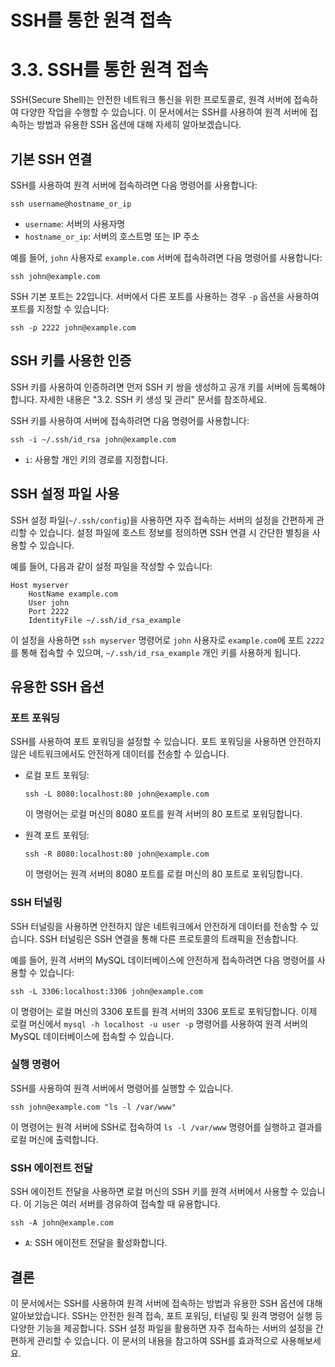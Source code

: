 # SSH를 통한 원격 접속

# 3.3. SSH를 통한 원격 접속

SSH(Secure Shell)는 안전한 네트워크 통신을 위한 프로토콜로, 원격 서버에 접속하여 다양한 작업을 수행할 수 있습니다. 이 문서에서는 SSH를 사용하여 원격 서버에 접속하는 방법과 유용한 SSH 옵션에 대해 자세히 알아보겠습니다.

## 기본 SSH 연결

SSH를 사용하여 원격 서버에 접속하려면 다음 명령어를 사용합니다:

```
ssh username@hostname_or_ip

```

- `username`: 서버의 사용자명
- `hostname_or_ip`: 서버의 호스트명 또는 IP 주소

예를 들어, `john` 사용자로 `example.com` 서버에 접속하려면 다음 명령어를 사용합니다:

```
ssh john@example.com

```

SSH 기본 포트는 22입니다. 서버에서 다른 포트를 사용하는 경우 `-p` 옵션을 사용하여 포트를 지정할 수 있습니다:

```
ssh -p 2222 john@example.com

```

## SSH 키를 사용한 인증

SSH 키를 사용하여 인증하려면 먼저 SSH 키 쌍을 생성하고 공개 키를 서버에 등록해야 합니다. 자세한 내용은 "3.2. SSH 키 생성 및 관리" 문서를 참조하세요.

SSH 키를 사용하여 서버에 접속하려면 다음 명령어를 사용합니다:

```
ssh -i ~/.ssh/id_rsa john@example.com

```

- `i`: 사용할 개인 키의 경로를 지정합니다.

## SSH 설정 파일 사용

SSH 설정 파일(`~/.ssh/config`)을 사용하면 자주 접속하는 서버의 설정을 간편하게 관리할 수 있습니다. 설정 파일에 호스트 정보를 정의하면 SSH 연결 시 간단한 별칭을 사용할 수 있습니다.

예를 들어, 다음과 같이 설정 파일을 작성할 수 있습니다:

```
Host myserver
    HostName example.com
    User john
    Port 2222
    IdentityFile ~/.ssh/id_rsa_example

```

이 설정을 사용하면 `ssh myserver` 명령어로 `john` 사용자로 `example.com`에 포트 `2222`를 통해 접속할 수 있으며, `~/.ssh/id_rsa_example` 개인 키를 사용하게 됩니다.

## 유용한 SSH 옵션

### 포트 포워딩

SSH를 사용하여 포트 포워딩을 설정할 수 있습니다. 포트 포워딩을 사용하면 안전하지 않은 네트워크에서도 안전하게 데이터를 전송할 수 있습니다.

- 로컬 포트 포워딩:
    
    ```
    ssh -L 8080:localhost:80 john@example.com
    
    ```
    
    이 명령어는 로컬 머신의 8080 포트를 원격 서버의 80 포트로 포워딩합니다.
    
- 원격 포트 포워딩:
    
    ```
    ssh -R 8080:localhost:80 john@example.com
    
    ```
    
    이 명령어는 원격 서버의 8080 포트를 로컬 머신의 80 포트로 포워딩합니다.
    

### SSH 터널링

SSH 터널링을 사용하면 안전하지 않은 네트워크에서 안전하게 데이터를 전송할 수 있습니다. SSH 터널링은 SSH 연결을 통해 다른 프로토콜의 트래픽을 전송합니다.

예를 들어, 원격 서버의 MySQL 데이터베이스에 안전하게 접속하려면 다음 명령어를 사용할 수 있습니다:

```
ssh -L 3306:localhost:3306 john@example.com

```

이 명령어는 로컬 머신의 3306 포트를 원격 서버의 3306 포트로 포워딩합니다. 이제 로컬 머신에서 `mysql -h localhost -u user -p` 명령어를 사용하여 원격 서버의 MySQL 데이터베이스에 접속할 수 있습니다.

### 실행 명령어

SSH를 사용하여 원격 서버에서 명령어를 실행할 수 있습니다.

```
ssh john@example.com "ls -l /var/www"

```

이 명령어는 원격 서버에 SSH로 접속하여 `ls -l /var/www` 명령어를 실행하고 결과를 로컬 머신에 출력합니다.

### SSH 에이전트 전달

SSH 에이전트 전달을 사용하면 로컬 머신의 SSH 키를 원격 서버에서 사용할 수 있습니다. 이 기능은 여러 서버를 경유하여 접속할 때 유용합니다.

```
ssh -A john@example.com

```

- `A`: SSH 에이전트 전달을 활성화합니다.

## 결론

이 문서에서는 SSH를 사용하여 원격 서버에 접속하는 방법과 유용한 SSH 옵션에 대해 알아보았습니다. SSH는 안전한 원격 접속, 포트 포워딩, 터널링 및 원격 명령어 실행 등 다양한 기능을 제공합니다. SSH 설정 파일을 활용하면 자주 접속하는 서버의 설정을 간편하게 관리할 수 있습니다. 이 문서의 내용을 참고하여 SSH를 효과적으로 사용해보세요.